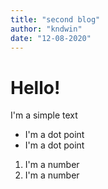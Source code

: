 ```yaml
---
title: "second blog"
author: "kndwin"
date: "12-08-2020"
---
```


# Hello!
I'm a simple text
- I'm a dot point
- I'm a dot point

1. I'm a number
2. I'm a number
